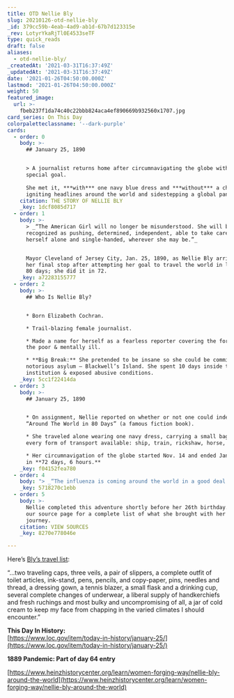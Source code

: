 ```yaml
---
title: OTD Nellie Bly
slug: 20210126-otd-nellie-bly
_id: 379cc59b-4eab-4ad9-ab1d-67b7d123315e
_rev: LotyrYkaRjTl0E4533seTF
type: quick_reads
draft: false
aliases:
  - otd-nellie-bly/
_createdAt: '2021-03-31T16:37:49Z'
_updatedAt: '2021-03-31T16:37:49Z'
date: '2021-01-26T04:50:00.000Z'
lastmod: '2021-01-26T04:50:00.000Z'
weight: 50
featured_image:
  url: >-
    fbeb237f1da74c40c22bbb824aca4ef890669b932560x1707.jpg
card_series: On This Day
colorpaletteclassname: '--dark-purple'
cards:
  - order: 0
    body: >-
      ## January 25, 1890


      > A journalist returns home after circumnavigating the globe with a
      special goal.  
        
      She met it, ***with*** one navy blue dress and ***without*** a chaperone –
      igniting headlines around the world and sidestepping a global pandemic.
    citation: THE STORY OF NELLIE BLY
    _key: 1dcf8085d717
  - order: 1
    body: >-
      > _“The American Girl will no longer be misunderstood. She will be
      recognized as pushing, determined, independent, able to take care of
      herself alone and single-handed, wherever she may be.”_


      Mayor Cleveland of Jersey City, Jan. 25, 1890, as Nellie Bly arrived at
      her final stop after attempting her goal to travel the world in less than
      80 days; she did it in 72.
    _key: a72283155777
  - order: 2
    body: >-
      ## Who Is Nellie Bly?


      * Born Elizabeth Cochran.

      * Trail-blazing female journalist.

      * Made a name for herself as a fearless reporter covering the forgotten:
      the poor & mentally ill.

      * **Big Break:** She pretended to be insane so she could be committed to a
      notorious asylum – Blackwell’s Island. She spent 10 days inside the
      institution & exposed abusive conditions.
    _key: 5cc1f22414da
  - order: 3
    body: >-
      ## January 25, 1890


      * On assignment, Nellie reported on whether or not one could indeed travel
      “Around The World in 80 Days” (a famous fiction book).

      * She traveled alone wearing one navy dress, carrying a small bag, & using
      every form of transport available: ship, train, rickshaw, horse, etc.

      * Her circumnavigation of the globe started Nov. 14 and ended January 25 –
      in **72 days, 6 hours.**
    _key: f04152fea780
  - order: 4
    body: "> _“The influenza is coming around the world in a good deal faster time than Nellie Bly…”_\n\nA Nevada newspaper reflecting on Bly's trip during an unexpected pandemic of 1889.\_The pandemic, caused by the \"Russian\" or \"Asiatic\" flu, impacted travel for many and caused symptoms including fever, cough, headache, and fatigue; more serious cases resulted in pneumonia or heart failure."
    _key: 5718270c1ebb
  - order: 5
    body: >-
      Nellie completed this adventure shortly before her 26th birthday. Click on
      our source page for a complete list of what she brought with her on her
      journey.
    citation: VIEW SOURCES
    _key: 8270e778046e

---
```

Here’s [Bly’s travel list](https://www.heinzhistorycenter.org/learn/women-forging-way/nellie-bly-around-the-world):

“…two traveling caps, three veils, a pair of slippers, a complete outfit of toilet articles, ink-stand, pens, pencils, and copy-paper, pins, needles and thread, a dressing gown, a tennis blazer, a small flask and a drinking cup, several complete changes of underwear, a liberal supply of handkerchiefs and fresh ruchings and most bulky and uncompromising of all, a jar of cold cream to keep my face from chapping in the varied climates I should encounter.”

**This Day In History:**  
[https://www.loc.gov/item/today-in-history/january-25/](https://www.loc.gov/item/today-in-history/january-25/)

**1889 Pandemic: Part of day 64 entry**

[https://www.heinzhistorycenter.org/learn/women-forging-way/nellie-bly-around-the-world](https://www.heinzhistorycenter.org/learn/women-forging-way/nellie-bly-around-the-world)